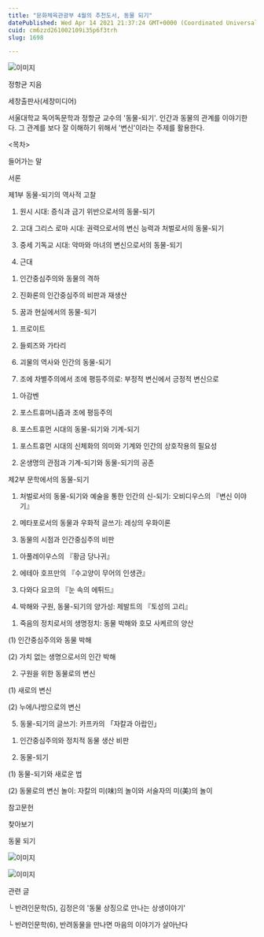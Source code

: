 ```yaml
---
title: "문화체육관광부 4월의 추천도서, 동물 되기"
datePublished: Wed Apr 14 2021 21:37:24 GMT+0000 (Coordinated Universal Time)
cuid: cm6zzd261002109i35p6f3trh
slug: 1698

---
```



![이미지](https://cdn.hashnode.com/res/hashnode/image/upload/v1739248010912/74414dd1-89ad-43cb-8737-e84f7363f59a.jpeg)

정항균 지음

세창출판사(세창미디어)

서울대학교 독어독문학과 정항균 교수의 '동물-되기'. 인간과 동물의 관계를 이야기한다. 그 관계를 보다 잘 이해하기 위해서 '변신'이라는 주제를 활용한다.

<목차>

들어가는 말

서론

제1부 동물-되기의 역사적 고찰

1. 원시 시대: 증식과 금기 위반으로서의 동물-되기

2. 고대 그리스 로마 시대: 권력으로서의 변신 능력과 처벌로서의 동물-되기

3. 중세 기독교 시대: 악마와 마녀의 변신으로서의 동물-되기

4. 근대

1) 인간중심주의와 동물의 격하

2) 진화론의 인간중심주의 비판과 재생산

5. 꿈과 현실에서의 동물-되기

1) 프로이트

2) 들뢰즈와 가타리

6. 괴물의 역사와 인간의 동물-되기

7. 조에 차별주의에서 조에 평등주의로: 부정적 변신에서 긍정적 변신으로

1) 아감벤

2) 포스트휴머니즘과 조에 평등주의

8. 포스트휴먼 시대의 동물-되기와 기계-되기

1) 포스트휴먼 시대의 신체화의 의미와 기계와 인간의 상호작용의 필요성

2) 온생명의 관점과 기계-되기와 동물-되기의 공존

제2부 문학에서의 동물-되기

1. 처벌로서의 동물-되기와 예술을 통한 인간의 신-되기: 오비디우스의 『변신 이야기』

2. 메타포로서의 동물과 우화적 글쓰기: 레싱의 우화이론

3. 동물의 시점과 인간중심주의 비판

1) 아풀레이우스의 『황금 당나귀』

2) 에테아 호프만의 『수고양이 무어의 인생관』

3) 다와다 요코의 『눈 속의 에튀드』

4. 박해와 구원, 동물-되기의 양가성: 제발트의 『토성의 고리』

1) 죽음의 정치로서의 생명정치: 동물 박해와 호모 사케르의 양산

(1) 인간중심주의와 동물 박해

(2) 가치 없는 생명으로서의 인간 박해

2) 구원을 위한 동물로의 변신

(1) 새로의 변신

(2) 누에/나방으로의 변신

5. 동물-되기의 글쓰기: 카프카의 「자칼과 아랍인」

1) 인간중심주의와 정치적 동물 생산 비판

2) 동물-되기

(1) 동물-되기와 새로운 법

(2) 동물로의 변신 놀이: 자칼의 미(味)의 놀이와 서술자의 미(美)의 놀이

참고문헌

찾아보기

동물 되기

![이미지](https://cdn.hashnode.com/res/hashnode/image/upload/v1739248012999/215d08bc-1377-490e-a1ef-37b84c2125ca.jpeg)

![이미지](https://cdn.hashnode.com/res/hashnode/image/upload/v1739248014925/3cfe9a58-c876-4446-8398-ece479d18585.jpeg)

관련 글

└ 반려인문학(5), 김정은의 '동물 상징으로 만나는 상생이야기'

└ 반려인문학(6), 반려동물을 만나면 마음의 이야기가 살아난다